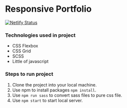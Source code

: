 # Responsive Portfolio

[![Netlify Status](https://api.netlify.com/api/v1/badges/2c840e05-9a35-42c1-a308-319b37b34919/deploy-status)](https://app.netlify.com/sites/youthful-jennings-099b74/deploys)

### Technologies used in project

- CSS Flexbox
- CSS Grid
- SCSS
- Little of javascript

### Steps to run project

1. Clone the project into your local machine.
2. Use npm to install packages `npm install`.
3. Use `npm run sass` to convert sass files to pure css file.
4. Use `npm start` to start local server.
